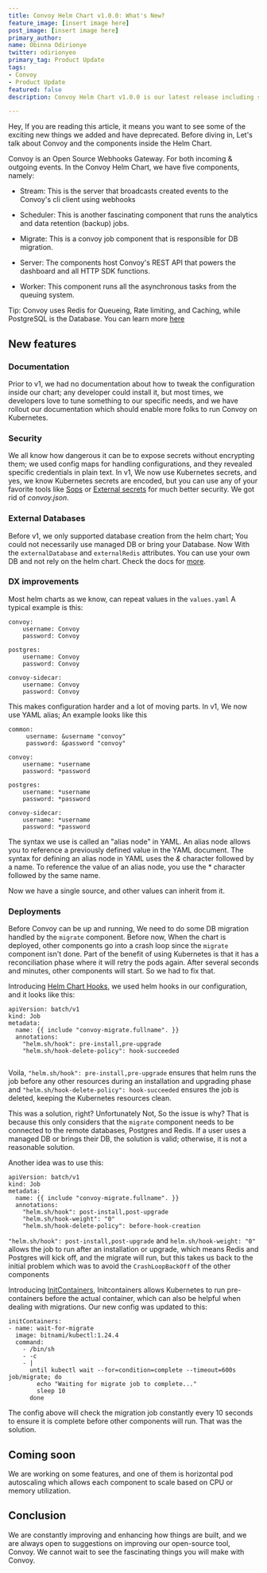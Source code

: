 ```yaml
---
title: Convoy Helm Chart v1.0.0: What's New?
feature_image: [insert image here]
post_image: [insert image here]
primary_author:
name: Obinna Odirionye
twitter: odirionyeo
primary_tag: Product Update
tags:
- Convoy
- Product Update
featured: false
description: Convoy Helm Chart v1.0.0 is our latest release including so many exciting features - Documentation, DX Improvements, and so much more. In this blog post, we share these updates and what you can expect from Convoy Helm Chart v1.1.0

---
```


Hey, If you are reading this article, it means you want to see some of the exciting new things we added and have deprecated. Before diving in, Let's talk about Convoy and the components inside the Helm Chart.

Convoy is an Open Source Webhooks Gateway. For both incoming & outgoing events. In the Convoy Helm Chart, we have five components, namely:

- Stream: This is the server that broadcasts created events to the Convoy's cli  client using webhooks

- Scheduler: This is another fascinating component that runs the analytics and data retention (backup) jobs.

- Migrate: This is a convoy job component that is responsible for DB migration.

- Server: The components host Convoy's REST API that powers the dashboard and all HTTP SDK functions.

- Worker: This component runs all the asynchronous tasks from the queuing system.

Tip: Convoy uses Redis for Queueing, Rate limiting, and Caching, while PostgreSQL is the Database. You can learn more [here](https://getconvoy.io/docs/deploy/architecture/#components)


## New features

### Documentation
Prior to v1, we had no documentation about how to tweak the configuration inside our chart; any developer could install it, but most times, we developers love to tune something to our specific needs, and we have rollout our documentation which should enable more folks to run Convoy on Kubernetes.

### Security
We all know how dangerous it can be to expose secrets without encrypting them; we used config maps for handling configurations, and they revealed specific credentials in plain text. In v1, We now use Kubernetes secrets, and yes, we know Kubernetes secrets are encoded, but you can use any of your favorite tools like [Sops](https://fluxcd.io/flux/guides/mozilla-sops/) or [External secrets](https://github.com/external-secrets/external-secrets) for much better security. We got rid of *convoy.json*.

### External Databases
Before v1, we only supported database creation from the helm chart; You could not necessarily use managed DB or bring your Database. Now With the `externalDatabase` and `externalRedis` attributes. You can use your own DB and not rely on the helm chart. Check the docs for [more](https://github.com/frain-dev/helm-charts/blob/main/README.md).


### DX improvements
Most helm charts as we know, can repeat values in the `values.yaml` A typical example is this:

```shell
convoy:
    username: Convoy
    password: Convoy

postgres:
    username: Convoy
    password: Convoy

convoy-sidecar:
    username: Convoy
    password: Convoy
```

This makes configuration harder and a lot of moving parts. In v1, We now use YAML alias; An example looks like this

```shell
common:
     username: &username "convoy"
     password: &password "convoy"

convoy:
    username: *username
    password: *password

postgres:
    username: *username
    password: *password

convoy-sidecar:
    username: *username
    password: *password
```

The syntax we use is called an "alias node" in YAML. An alias node allows you to reference a previously defined value in the YAML document. The syntax for defining an alias node in YAML uses the *&* character followed by a name. To reference the value of an alias node, you use the * character followed by the same name.

Now we have a single source, and other values can inherit from it.

### Deployments
Before Convoy can be up and running, We need to do some DB migration handled by the `migrate` component. Before now, When the chart is deployed, other components go into a crash loop since the `migrate` component isn't done. Part of the benefit of using Kubernetes is that it has a reconciliation phase where it will retry the pods again. After several seconds and minutes, other components will start. So we had to fix that.

Introducing [Helm Chart Hooks](https://helm.sh/docs/topics/charts_hooks/), we used helm hooks in our configuration, and it looks like this:

```shell
apiVersion: batch/v1
kind: Job
metadata:
  name: {{ include "convoy-migrate.fullname". }}
  annotations:
    "helm.sh/hook": pre-install,pre-upgrade
    "helm.sh/hook-delete-policy": hook-succeeded
    
```
Voila, `"helm.sh/hook": pre-install,pre-upgrade` ensures that helm runs the job before any other resources during an installation and upgrading phase and `"helm.sh/hook-delete-policy": hook-succeeded` ensures the job is deleted,  keeping the Kubernetes resources clean.

This was a solution, right? Unfortunately Not, So the issue is why? That is because this only considers that the `migrate` component needs to be connected to the remote databases, Postgres and Redis. If a user uses a managed DB or brings their DB, the solution is valid; otherwise, it is not a reasonable solution.


Another idea was to use this:

```shell
apiVersion: batch/v1
kind: Job
metadata:
  name: {{ include "convoy-migrate.fullname". }}
  annotations:
    "helm.sh/hook": post-install,post-upgrade
    "helm.sh/hook-weight": "0"
    "helm.sh/hook-delete-policy": before-hook-creation
```

`"helm.sh/hook": post-install,post-upgrade` and  `helm.sh/hook-weight: "0"` allows the job to run after an installation or upgrade, which means Redis and Postgres will kick off, and the migrate will run, but this takes us back to the initial problem which was to avoid the `CrashLoopBackOff` of the other components

Introducing [InitContainers](https://kubernetes.io/docs/concepts/workloads/pods/init-containers/), Initcontainers allows Kubernetes to run pre-containers before the actual container, which can also be helpful when dealing with migrations. Our new config was updated to this:

```shell
initContainers:
- name: wait-for-migrate
  image: bitnami/kubectl:1.24.4
  command:
    - /bin/sh
    - -c
    - |
      until kubectl wait --for=condition=complete --timeout=600s job/migrate; do
        echo "Waiting for migrate job to complete..."
        sleep 10
      done
```

The config above will check the migration job constantly every 10 seconds to ensure it is complete before other components will run. That was the solution.

## Coming soon
We are working on some features, and one of them is horizontal pod autoscaling which allows each component to scale based on CPU or memory utilization.

## Conclusion
We are constantly improving and enhancing how things are built, and we are always open to suggestions on improving our open-source tool, Convoy. We cannot wait to see the fascinating things you will make with Convoy. 
